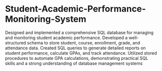 # Student-Academic-Performance-Monitoring-System
Designed and implemented a comprehensive SQL database for managing and monitoring student academic performance. Developed a well-structured schema to store student, course, enrollment, grade, and attendance data. Created SQL queries to generate detailed reports on student performance, calculate GPAs, and track attendance. Utilized stored procedures to automate GPA calculations, demonstrating practical SQL skills and a strong understanding of database management systems
